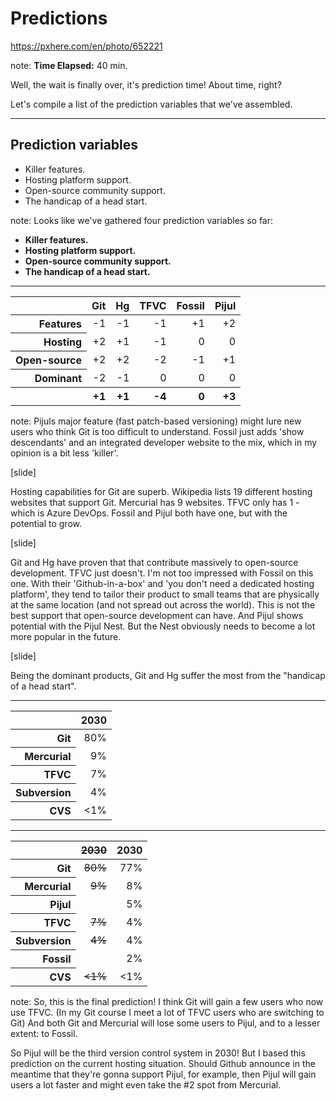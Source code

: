 <!-- .slide: data-background="img/background/usb-sticks.jpg" data-background-color="black" data-background-opacity="0.3"-->

# Predictions

<https://pxhere.com/en/photo/652221>  <!-- .element: class="attribution" -->

note: 
**Time Elapsed:** 40 min.

Well, the wait is finally over, it's prediction time!
About time, right?

Let's compile a list of the prediction variables that we've assembled. 

---

## Prediction variables

* Killer features. <!-- .element: class="fragment fade-in-then-semi-out" -->
* Hosting platform support. <!-- .element: class="fragment fade-in-then-semi-out" -->
* Open-source community support. <!-- .element: class="fragment fade-in-then-semi-out" -->
* The handicap of a head start. <!-- .element: class="fragment fade-in-then-semi-out" -->

note:
Looks like we've gathered four prediction variables so far:

* **Killer features.**
* **Hosting platform support.** 
* **Open-source community support.**
* **The handicap of a head start.**

---

<table>
    <thead>
        <tr>
            <th/>
            <th>Git</th>
            <th>Hg</th>
            <th>TFVC</th>
            <th>Fossil</th>
            <th>Pijul</th>
        </tr>
    </thead>
    <tbody>
        <tr>
            <th align="right">Features</th>
            <td align="right">-1</td>
            <td align="right">-1</td>
            <td align="right">-1</td>
            <td align="right">+1</td>
            <td align="right">+2</td>
        </tr>  
        <tr class="fragment">
            <th align="right">Hosting</th>
            <td align="right">+2</td>
            <td align="right">+1</td>
            <td align="right">-1</td>
            <td align="right">0</td>
            <td align="right">0</td>
        </tr>
        <tr class="fragment">
            <th align="right">Open-source</th>
            <td align="right">+2</td>
            <td align="right">+2</td>
            <td align="right">-2</td>
            <td align="right">-1</td>
            <td align="right">+1</td>
        </tr>
        <tr class="fragment">
            <th align="right">Dominant</th>
            <td align="right">-2</td>
            <td align="right">-1</td>
            <td align="right">0</td>
            <td align="right">0</td>
            <td align="right">0</td>
        </tr>    
        <tr class="fragment">
            <th/>
            <th align="right">+1</td>
            <th align="right">+1</td>
            <th align="right">-4</td>
            <th align="right">0</td>
            <th align="right">+3</td>
        </tr>              
    </tbody>
</table>

note:
Pijuls major feature (fast patch-based versioning) might lure new users who think Git is too difficult to understand.
Fossil just adds 'show descendants' and an integrated developer website to the mix, which in my opinion is a bit less 'killer'.

[slide]

Hosting capabilities for Git are superb. 
Wikipedia lists 19 different hosting websites that support Git.
Mercurial has 9 websites.
TFVC only has 1 - which is Azure DevOps.
Fossil and Pijul both have one, but with the potential to grow.

[slide]

Git and Hg have proven that that contribute massively to open-source development.
TFVC just doesn't.
I'm not too impressed with Fossil on this one.
With their 'Github-in-a-box' and 'you don't need a dedicated hosting platform', they tend to tailor their product to small teams that are physically at the same location (and not spread out across the world). 
This is not the best support that open-source development can have.
And Pijul shows potential with the Pijul Nest. 
But the Nest obviously needs to become a lot more popular in the future.

[slide]

Being the dominant products, Git and Hg suffer the most from the "handicap of a head start".

---

<table>
    <thead>
        <tr>
            <th/>
            <th>2030</th>
        </tr>
    </thead>
    <tbody>
        <tr>
            <th align="right">Git</th>
            <td align="right">80%</td>
        </tr>
        <tr>
            <th align="right">Mercurial</th>
            <td align="right">9%</td>
        </tr>  
        <tr>
            <th align="right">TFVC</th>
            <td align="right">7%</td>
        </tr>
        <tr>
            <th align="right">Subversion</th>
            <td align="right">4%</td>
        </tr>     
        <tr>
            <th align="right">CVS</th>
            <td align="right">&lt;1%</td>
        </tr>      
    </tbody>
</table>

---

<table>
    <thead>
        <tr>
            <th/>
            <th><del>2030</del></th>
            <th>2030</th>
        </tr>
    </thead>
    <tbody>
        <tr>
            <th align="right">Git</th>
            <td align="right"><del>80%</del></td>
            <td align="right">77%</td>
        </tr>
        <tr>
            <th align="right">Mercurial</th>
            <td align="right"><del>9%</del></td>
            <td align="right">8%</td>
        </tr>
          <tr>
            <th align="right">Pijul</th>
            <td align="right"></td>
            <td align="right">5%</td>
        </tr>      
        <tr>
            <th align="right">TFVC</th>
            <td align="right"><del>7%</del></td>
            <td align="right">4%</td>
        </tr>
        <tr>
            <th align="right">Subversion</th>
            <td align="right"><del>4%</del></td>
            <td align="right">4%</td>
        </tr>  
        <tr>
            <th align="right">Fossil</th>
            <td align="right"></td>
            <td align="right">2%</td>
        </tr>           
        <tr>
            <th align="right">CVS</th>
            <td align="right"><del>&lt;1%</del></td>
            <td align="right">&lt;1%</td>
        </tr>      
    </tbody>
</table>

note:
So, this is the final prediction!
I think Git will gain a few users who now use TFVC.
(In my Git course I meet a lot of TFVC users who are switching to Git)
And both Git and Mercurial will lose some users to Pijul, and to a lesser extent: to Fossil.

So Pijul will be the third version control system in 2030!
But I based this prediction on the current hosting situation.
Should Github announce in the meantime that they're gonna support Pijul, for example, then Pijul will gain users a lot faster and might even take the #2 spot from Mercurial.

